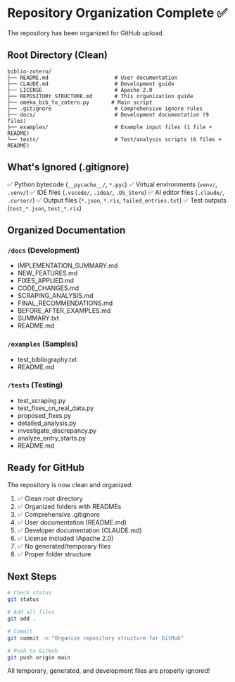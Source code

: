 # Repository Organization Complete ✅

The repository has been organized for GitHub upload.

## Root Directory (Clean)

```
biblio-zotero/
├── README.md                     # User documentation
├── CLAUDE.md                     # Development guide
├── LICENSE                       # Apache 2.0
├── REPOSITORY_STRUCTURE.md       # This organization guide
├── omeka_bib_to_zotero.py       # Main script
├── .gitignore                    # Comprehensive ignore rules
├── docs/                         # Development documentation (9 files)
├── examples/                     # Example input files (1 file + README)
└── tests/                        # Test/analysis scripts (6 files + README)
```

## What's Ignored (.gitignore)

✅ Python bytecode (`__pycache__/`, `*.pyc`)
✅ Virtual environments (`venv/`, `.venv/`)
✅ IDE files (`.vscode/`, `.idea/`, `.DS_Store`)
✅ AI editor files (`.claude/`, `.cursor/`)
✅ Output files (`*.json`, `*.ris`, `failed_entries.txt`)
✅ Test outputs (`test_*.json`, `test_*.ris`)

## Organized Documentation

### `/docs` (Development)
- IMPLEMENTATION_SUMMARY.md
- NEW_FEATURES.md
- FIXES_APPLIED.md
- CODE_CHANGES.md
- SCRAPING_ANALYSIS.md
- FINAL_RECOMMENDATIONS.md
- BEFORE_AFTER_EXAMPLES.md
- SUMMARY.txt
- README.md

### `/examples` (Samples)
- test_bibliography.txt
- README.md

### `/tests` (Testing)
- test_scraping.py
- test_fixes_on_real_data.py
- proposed_fixes.py
- detailed_analysis.py
- investigate_discrepancy.py
- analyze_entry_starts.py
- README.md

## Ready for GitHub

The repository is now clean and organized:

1. ✅ Clean root directory
2. ✅ Organized folders with READMEs
3. ✅ Comprehensive .gitignore
4. ✅ User documentation (README.md)
5. ✅ Developer documentation (CLAUDE.md)
6. ✅ License included (Apache 2.0)
7. ✅ No generated/temporary files
8. ✅ Proper folder structure

## Next Steps

```bash
# Check status
git status

# Add all files
git add .

# Commit
git commit -m "Organize repository structure for GitHub"

# Push to GitHub
git push origin main
```

All temporary, generated, and development files are properly ignored!
